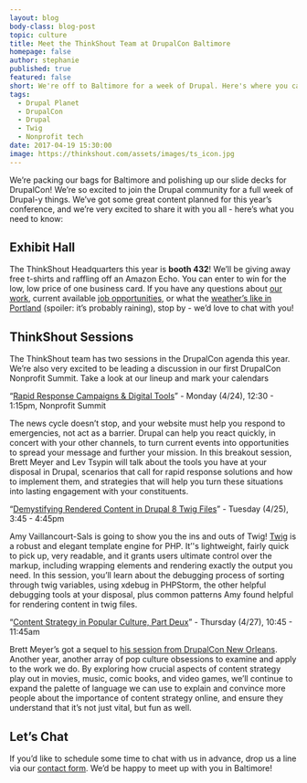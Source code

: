 ```yaml
---
layout: blog
body-class: blog-post
topic: culture
title: Meet the ThinkShout Team at DrupalCon Baltimore
homepage: false
author: stephanie
published: true
featured: false
short: We're off to Baltimore for a week of Drupal. Here's where you can find us.
tags:
  - Drupal Planet
  - DrupalCon
  - Drupal 
  - Twig
  - Nonprofit tech
date: 2017-04-19 15:30:00
image: https://thinkshout.com/assets/images/ts_icon.jpg
---
```


We’re packing our bags for Baltimore and polishing up our slide decks for DrupalCon! We’re so excited to join the Drupal community for a full week of Drupal-y things. We’ve got some great content planned for this year’s conference, and we’re very excited to share it with you all - here’s what you need to know:

## Exhibit Hall

The ThinkShout Headquarters this year is **booth 432**! We’ll be giving away free t-shirts and raffling off an Amazon Echo. You can enter to win for the low, low price of one business card. If you have any questions about [our work](https://thinkshout.com/work/), current available [job opportunities](https://thinkshout.com/careers/), or what the [weather’s like in Portland](https://isitraining.in/Portland) (spoiler: it’s probably raining), stop by - we’d love to chat with you!

## ThinkShout Sessions

The ThinkShout team has two sessions in the DrupalCon agenda this year. We’re also very excited to be leading a discussion in our first DrupalCon Nonprofit Summit. Take a look at our lineup and mark your calendars

“[Rapid Response Campaigns & Digital Tools](https://events.drupal.org/baltimore2017/nonprofit-summit)” - Monday (4/24), 12:30 - 1:15pm, Nonprofit Summit

The news cycle doesn’t stop, and your website must help you respond to emergencies, not act as a barrier. Drupal can help you react quickly, in concert with your other channels, to turn current events into opportunities to spread your message and further your mission. In this breakout session, Brett Meyer and Lev Tsypin will talk about the tools you have at your disposal in Drupal, scenarios that call for rapid response solutions and how to implement them, and strategies that will help you turn these situations into lasting engagement with your constituents.

“[Demystifying Rendered Content in Drupal 8 Twig Files](https://events.drupal.org/baltimore2017/sessions/demystifying-rendered-content-drupal-8-twig-files)” - Tuesday (4/25), 3:45 - 4:45pm 

Amy Vaillancourt-Sals is going to show you the ins and outs of Twig! [Twig](http://twig.sensiolabs.org/) is a robust and elegant template engine for PHP. It’'s lightweight, fairly quick to pick up, very readable, and it grants users ultimate control over the markup, including wrapping elements and rendering exactly the output you need. In this session, you’ll learn about the debugging process of sorting through twig variables, using xdebug in PHPStorm, the other helpful debugging tools at your disposal, plus common patterns Amy found helpful for rendering content in twig files. 

“[Content Strategy in Popular Culture, Part Deux](https://events.drupal.org/baltimore2017/sessions/content-strategy-popular-culture-part-deux)” - Thursday (4/27), 10:45 - 11:45am

Brett Meyer’s got a sequel to [his session from DrupalCon New Orleans](https://www.youtube.com/watch?v=sJxtCPRde4k). Another year, another array of pop culture obsessions to examine and apply to the work we do. By exploring how crucial aspects of content strategy play out in movies, music, comic books, and video games, we’ll continue to expand the palette of language we can use to explain and convince more people about the importance of content strategy online, and ensure they understand that it’s not just vital, but fun as well.

## Let’s Chat

If you’d like to schedule some time to chat with us in advance, drop us a line via our [contact form](https://thinkshout.com/contact/). We’d be happy to meet up with you in Baltimore!


